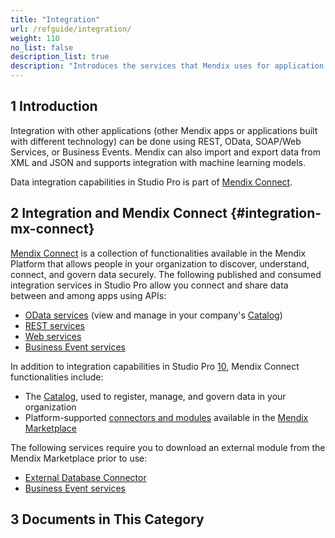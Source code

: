 ```yaml
---
title: "Integration"
url: /refguide/integration/
weight: 110
no_list: false
description_list: true
description: "Introduces the services that Mendix uses for application integration, for instance, OData, REST, and SOAP/Web Services. Mendix can also import and export data from XML and JSON."
---
```


## 1 Introduction

Integration with other applications (other Mendix apps or applications built with different technology) can be done using REST, OData, SOAP/Web Services, or Business Events. Mendix can also import and export data from XML and JSON and supports integration with machine learning models.

Data integration capabilities in Studio Pro is part of [Mendix Connect](#integration-mx-connect).

## 2 Integration and Mendix Connect {#integration-mx-connect}

[Mendix Connect](https://www.mendix.com/data-hub/) is a collection of functionalities available in the Mendix Platform that allows people in your organization to discover, understand, connect, and govern data securely. The following published and consumed integration services in Studio Pro allow you connect and share data between and among apps using APIs:

* [OData services](/refguide/integration/odata-services/) (view and manage in your company's [Catalog](/catalog/))
* [REST services](/refguide/integration/rest-services/)
* [Web services](/refguide/integration/web-services/)
* [Business Event services](/refguide/business-event-services/)

In addition to integration capabilities in Studio Pro [10](/releasenotes/studio-pro/10/), Mendix Connect functionalities include:

* The [Catalog](/catalog/#catalog-mx-connect), used to register, manage, and govern data in your organization
* Platform-supported [connectors and modules](/appstore/#marketplace-mx-connect) available in the [Mendix Marketplace](/appstore/)

The following services require you to download an external module from the Mendix Marketplace prior to use:

* [External Database Connector](https://marketplace.mendix.com/link/component/219862)
* [Business Event services](https://marketplace.mendix.com/link/component/202649)

## 3 Documents in This Category

